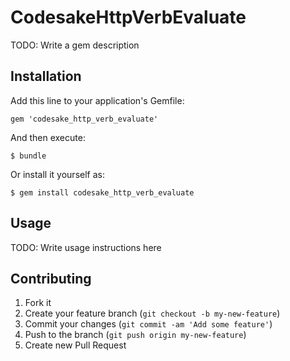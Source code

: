 # CodesakeHttpVerbEvaluate

TODO: Write a gem description

## Installation

Add this line to your application's Gemfile:

    gem 'codesake_http_verb_evaluate'

And then execute:

    $ bundle

Or install it yourself as:

    $ gem install codesake_http_verb_evaluate

## Usage

TODO: Write usage instructions here

## Contributing

1. Fork it
2. Create your feature branch (`git checkout -b my-new-feature`)
3. Commit your changes (`git commit -am 'Add some feature'`)
4. Push to the branch (`git push origin my-new-feature`)
5. Create new Pull Request
